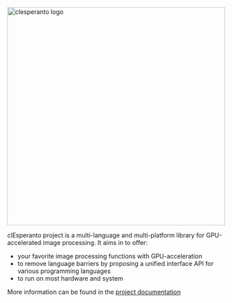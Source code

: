 <picture>
<source srcset="https://github.com/user-attachments/assets/edb9fdb8-03ab-4bda-9f7d-9846e0225406" media="(prefers-color-scheme: light)">
<source srcset="https://github.com/user-attachments/assets/dde94985-9e01-4080-b991-ab3ec0890a8d" media="(prefers-color-scheme: dark)">
<img width="500" align="centre" src="https://github.com/user-attachments/assets/edb9fdb8-03ab-4bda-9f7d-9846e0225406" alt="clesperanto logo">
</picture>

clEsperanto project is a multi-language and multi-platform library for GPU-accelerated image processing. It aims in to offer:
- your favorite image processing functions with GPU-acceleration
- to remove language barriers by proposing a unified interface API for various programming languages
- to run on most hardware and system 

More information can be found in the [project documentation](https://clesperanto-doc.readthedocs.io/en/latest/)
